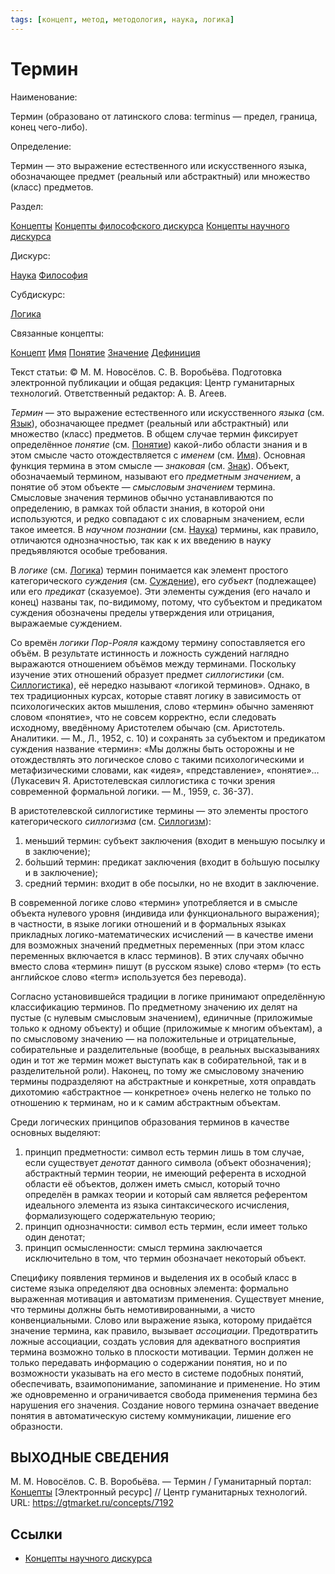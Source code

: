 ```yaml
---
tags: [концепт, метод, методология, наука, логика]
---
```

# Термин

Наименование:

Термин (образовано от латинского слова: terminus — предел, граница, конец чего-либо).

Определение:

Термин — это выражение естественного или искусственного языка, обозначающее предмет (реальный или абстрактный) или множество (класс) предметов.

Раздел:

[Концепты](https://gtmarket.ru/concepts/)  [Концепты философского дискурса](https://gtmarket.ru/concepts/philosophical-concepts) [Концепты научного дискурса](https://gtmarket.ru/concepts/scientific-concepts)

Дискурс:

[Наука](https://gtmarket.ru/concepts/6860) [Философия](https://gtmarket.ru/concepts/6862)

Субдискурс:

[Логика](https://gtmarket.ru/concepts/6892)

Связанные концепты:

[Концепт](https://gtmarket.ru/concepts/6888) [Имя](https://gtmarket.ru/concepts/6924) [Понятие](https://gtmarket.ru/concepts/7191) [Значение](https://gtmarket.ru/concepts/7041) [Дефиниция](https://gtmarket.ru/concepts/7315)

Текст статьи: © M. M. Новосёлов. С. В. Воробьёва. Подготовка электронной публикации и общая редакция: Центр гуманитарных технологий. Ответственный редактор: А. В. Агеев.

_Термин_ — это выражение естественного или искусственного _языка_ (см. [Язык](https://gtmarket.ru/concepts/7076)), обозначающее предмет (реальный или абстрактный) или множество (класс) предметов. В общем случае термин фиксирует определённое _понятие_ (см. [Понятие](https://gtmarket.ru/concepts/7191)) какой-либо области знания и в этом смысле часто отождествляется с _именем_ (см. [Имя](https://gtmarket.ru/concepts/6924)). Основная функция термина в этом смысле — _знаковая_ (см. [Знак](https://gtmarket.ru/concepts/7038)). Объект, обозначаемый термином, называют его _предметным значением_, а понятие об этом объекте — _смысловым значением_ термина. Смысловые значения терминов обычно устанавливаются по определению, в рамках той области знания, в которой они используются, и редко совпадают с их словарным значением, если такое имеется. В _научном познании_ (см. [Наука](https://gtmarket.ru/concepts/6860)) термины, как правило, отличаются однозначностью, так как к их введению в науку предъявляются особые требования.

В _логике_ (см. [Логика](https://gtmarket.ru/concepts/6892)) термин понимается как элемент простого категорического _суждения_ (см. [Суждение](https://gtmarket.ru/concepts/7000)), его _субъект_ (подлежащее) или его _предикат_ (сказуемое). Эти элементы суждения (его начало и конец) названы так, по-видимому, потому, что субъектом и предикатом суждения обозначены пределы утверждения или отрицания, выражаемые суждением.

Со времён _логики Пор-Рояля_ каждому термину сопоставляется его объём. В результате истинность и ложность суждений наглядно выражаются отношением объёмов между терминами. Поскольку изучение этих отношений образует предмет _силлогистики_ (см. [Силлогистика](https://gtmarket.ru/concepts/7013)), её нередко называют «логикой терминов». Однако, в тех традиционных курсах, которые ставят логику в зависимость от психологических актов мышления, слово «термин» обычно заменяют словом «понятие», что не совсем корректно, если следовать исходному, введённому Аристотелем обычаю (см. Аристотель. Аналитики. — М., Л., 1952, с. 10) и сохранять за субъектом и предикатом суждения название «термин»: «Мы должны быть осторожны и не отождествлять это логическое слово с такими психологическими и метафизическими словами, как «идея», «представление», «понятие»… (Лукасевич Я. Аристотелевская силлогистика с точки зрения современной формальной логики. — М., 1959, с. 36-37).

В аристотелевской силлогистике термины — это элементы простого категорического _силлогизма_ (см. [Силлогизм](https://gtmarket.ru/concepts/7011)):

1. меньший термин: субъект заключения (входит в меньшую посылку и в заключение);
2. бо́льший термин: предикат заключения (входит в бо́льшую посылку и в заключение);
3. средний термин: входит в обе посылки, но не входит в заключение.

В современной логике слово «термин» употребляется и в смысле объекта нулевого уровня (индивида или функционального выражения); в частности, в языке логики отношений и в формальных языках прикладных логико-математических исчислений — в качестве имени для возможных значений предметных переменных (при этом класс переменных включается в класс терминов). В этих случаях обычно вместо слова «термин» пишут (в русском языке) слово «терм» (то есть английское слово «term» используется без перевода).

Согласно установившейся традиции в логике принимают определённую классификацию терминов. По предметному значению их делят на пустые (с нулевым смысловым значением), единичные (приложимые только к одному объекту) и общие (приложимые к многим объектам), а по смысловому значению — на положительные и отрицательные, собирательные и разделительные (вообще, в реальных высказываниях один и тот же термин может выступать как в собирательной, так и в разделительной роли). Наконец, по тому же смысловому значению термины подразделяют на абстрактные и конкретные, хотя оправдать дихотомию «абстрактное — конкретное» очень нелегко не только по отношению к терминам, но и к самим абстрактным объектам.

Среди логических принципов образования терминов в качестве основных выделяют:

1. принцип предметности: символ есть термин лишь в том случае, если существует _денотат_ данного символа (объект обозначения); абстрактный термин теории, не имеющий референта в исходной области её объектов, должен иметь смысл, который точно определён в рамках теории и который сам является референтом идеального элемента из языка синтаксического исчисления, формализующего содержательную теорию;
2. принцип однозначности: символ есть термин, если имеет только один денотат;
3. принцип осмысленности: смысл термина заключается исключительно в том, что термин обозначает некоторый объект.

Специфику появления терминов и выделения их в особый класс в системе языка определяют два основных элемента: формально выраженная мотивация и автоматизм применения. Существует мнение, что термины должны быть немотивированными, а чисто конвенциальными. Слово или выражение языка, которому придаётся значение термина, как правило, вызывает _ассоциации_. Предотвратить ложные ассоциации, создать условия для адекватного восприятия термина возможно только в плоскости мотивации. Термин должен не только передавать информацию о содержании понятия, но и по возможности указывать на его место в системе подобных понятий, обеспечивать, взаимопонимание, запоминание и применение. Но этим же одновременно и ограничивается свобода применения термина без нарушения его значения. Создание нового термина означает введение понятия в автоматическую систему коммуникации, лишение его образности.

## ВЫХОДНЫЕ СВЕДЕНИЯ

M. M. Новосёлов. С. В. Воробьёва. — Термин / Гуманитарный портал: [Концепты](https://gtmarket.ru/concepts/) [Электронный ресурс] // Центр гуманитарных технологий. URL: <https://gtmarket.ru/concepts/7192>

## Ссылки

* [Концепты научного дискурса](Концепты%20научного%20дискурса.md)
